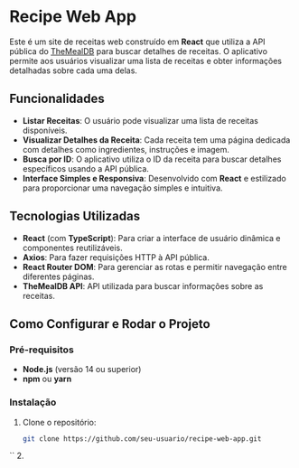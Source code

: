 # Recipe Web App

Este é um site de receitas web construído em **React** que utiliza a API pública do [TheMealDB](https://www.themealdb.com/api.php) para buscar detalhes de receitas. O aplicativo permite aos usuários visualizar uma lista de receitas e obter informações detalhadas sobre cada uma delas.

## Funcionalidades

- **Listar Receitas**: O usuário pode visualizar uma lista de receitas disponíveis.
- **Visualizar Detalhes da Receita**: Cada receita tem uma página dedicada com detalhes como ingredientes, instruções e imagem.
- **Busca por ID**: O aplicativo utiliza o ID da receita para buscar detalhes específicos usando a API pública.
- **Interface Simples e Responsiva**: Desenvolvido com **React** e estilizado para proporcionar uma navegação simples e intuitiva.

## Tecnologias Utilizadas

- **React** (com **TypeScript**): Para criar a interface de usuário dinâmica e componentes reutilizáveis.
- **Axios**: Para fazer requisições HTTP à API pública.
- **React Router DOM**: Para gerenciar as rotas e permitir navegação entre diferentes páginas.
- **TheMealDB API**: API utilizada para buscar informações sobre as receitas.
  
## Como Configurar e Rodar o Projeto

### Pré-requisitos

- **Node.js** (versão 14 ou superior)
- **npm** ou **yarn**

### Instalação

1. Clone o repositório:

   ```bash
   git clone https://github.com/seu-usuario/recipe-web-app.git
``
2. 
